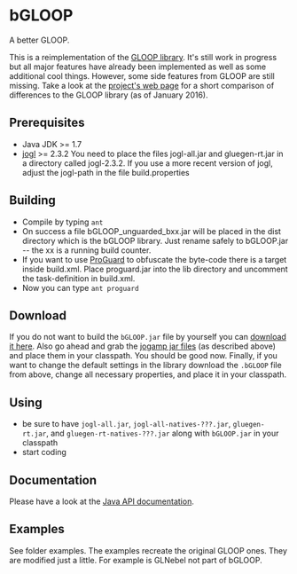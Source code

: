 # bGLOOP
A better GLOOP.

This is a reimplementation of the [GLOOP library](http://www.brd.nrw.de/lerntreffs/informatik/structure/material/sek2/einfuehrungen/gloop.php).
It's still work in progress but all major features have already been implemented as well as some additional
cool things. However, some side features from GLOOP are still missing.
Take a look at the [project's web page](http://trent2.github.io/bGLOOP) for a short comparison of differences to
the GLOOP library (as of January 2016).

## Prerequisites
* Java JDK >= 1.7
* [jogl](http://www.jogamp.org) >= 2.3.2 You need to place the files jogl-all.jar
  and gluegen-rt.jar in a directory called jogl-2.3.2. If you use a more recent version
  of jogl, adjust the jogl-path in the file build.properties

## Building
* Compile by typing <code>ant</code>
* On success a file bGLOOP_unguarded_bxx.jar will be placed in the dist directory which is the bGLOOP library. Just rename
  safely to bGLOOP.jar -- the xx is a running build counter.
* If you want to use [ProGuard](https://sourceforge.net/projects/proguard/) to obfuscate the byte-code there is a target inside
  build.xml. Place proguard.jar into the lib directory and uncomment the task-definition in build.xml.
* Now you can type <code>ant proguard</code>

## Download
If you do not want to build the <code>bGLOOP.jar</code> file by yourself you can [download it here](http://trent2.github.io/bGLOOP/dist/bGLOOP.jar). Also go ahead and grab the [jogamp jar files](http://jogamp.org/deployment/v2.3.2/jar/) (as described above) and place them in your classpath. You should be good now. Finally, if you want to change the default settings in the library download the <code>.bGLOOP</code> file from above, change all necessary properties, and place it in your classpath.

## Using
* be sure to have <code>jogl-all.jar</code>, <code>jogl-all-natives-???.jar</code>, <code>gluegen-rt.jar</code>,
  and <code>gluegen-rt-natives-???.jar</code> along with <code>bGLOOP.jar</code> in your classpath
* start coding

## Documentation
Please have a look at the [Java API documentation](http://trent2.github.io/bGLOOP/apidocs).

## Examples

See folder examples. The examples recreate the original GLOOP ones. They are modified just a little. For example is GLNebel not part of bGLOOP.
